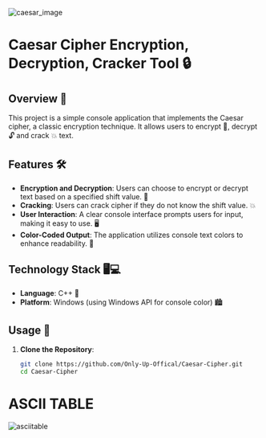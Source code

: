 ![caesar_image](https://github.com/user-attachments/assets/0086b444-1d52-4fe1-b0d6-1bed4dc2a32b)
# Caesar Cipher Encryption, Decryption, Cracker Tool 🔒

## Overview 🌟
This project is a simple console application that implements the Caesar cipher, a classic encryption technique. It allows users to encrypt 🔑, decrypt 🔓 and crack 💥 text.

## Features 🛠️
- **Encryption and Decryption**: Users can choose to encrypt or decrypt text based on a specified shift value. 🔄
- **Cracking**: Users can crack cipher if they do not know the shift value. 💥
- **User Interaction**: A clear console interface prompts users for input, making it easy to use. 🖥️
- **Color-Coded Output**: The application utilizes console text colors to enhance readability. 🎨

## Technology Stack 🖥️💻
- **Language**: C++ 📝
- **Platform**: Windows (using Windows API for console color) 🏙️

## Usage 🚀
1. **Clone the Repository**:
   ```bash
   git clone https://github.com/Only-Up-Offical/Caesar-Cipher.git
   cd Caesar-Cipher
# ASCII TABLE
![asciitable](https://github.com/user-attachments/assets/184980f7-1b02-4c3e-9b72-b319fc47888e)
